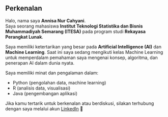 ## Perkenalan

Halo, nama saya **Annisa Nur Cahyani**.  
Saya seorang mahasiswa **Institut Teknologi Statistika dan Bisnis Muhammadiyah Semarang (ITESA)** pada program studi **Rekayasa Perangkat Lunak**.

Saya memiliki ketertarikan yang besar pada **Artificial Intelligence (AI)** dan **Machine Learning**. Saat ini saya sedang mengikuti kelas Machine Learning untuk memperdalam pemahaman saya mengenai konsep, algoritma, dan penerapan AI dalam dunia nyata.

Saya memiliki minat dan pengalaman dalam:
- Python (pengolahan data, machine learning)
- R (analisis data, visualisasi)
- Java (pengembangan aplikasi)

Jika kamu tertarik untuk berkenalan atau berdiskusi, silakan terhubung dengan saya melalui akun [LinkedIn](https://www.linkedin.com/in/annisa-nur-cahyani-1158a1262/)
 🌸

